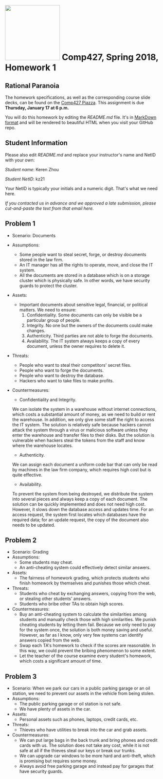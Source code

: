 # <img src="http://www.rice.edu/_images/rice-logo.jpg" width=180> Comp427, Spring 2018, Homework 1
## Rational Paranoia
The homework specifications, as well as the corresponding course slide decks,
can be found on the [Comp427 Piazza](https://piazza.com/class/jqifhp864b37ju).
This assignment is due **Thursday, January 17 at 6 p.m.**

You will do this homework by editing the _README.md_ file. It's in
[MarkDown format](https://guides.github.com/features/mastering-markdown/)
and will be rendered to beautiful HTML when you visit your GitHub repo.

## Student Information
Please also edit _README.md_ and replace your instructor's name and NetID with your own:

_Student name_: Keren Zhou

_Student NetID_: kz21

Your NetID is typically your initials and a numeric digit. That's
what we need here.

_If you contacted us in advance and we approved a late submission,
please cut-and-paste the text from that email here._

## Problem 1
- Scenario: Documents
- Assumptions:
  - Some people want to steal secret, forge, or destroy documents stored in the law firm.
  - An IT manager has all the rights to operate, move, and close the IT system.
  - All the documents are stored in a database which is on a storage cluster which is physically safe. In other words, we have security guards to protect the cluster.
- Assets:
  - Important documents about sensitive legal, financial, or political matters. We need to ensure:
    1. Confidentiality. Some documents can only be visible be a particular group of people.
    2. Integrity. No one but the owners of the documents could make changes.
    3. Authenticity. Third parties are not able to forge the documents.
    4. Availability. The IT system always keeps a copy of every document, unless the owner requires to delete it.
  
- Threats:
  - People who want to steal their competitors' secret files.
  - People who want to forge the documents.
  - People who want to destroy the database.
  - Hackers who want to take files to make profits.
- Countermeasures:
  - Confidentiality and Integrity.
  
  We can isolate the system in a warehouse without internet connections, which costs a substantial amount of money, as we need to build or rent the warehouse. In addition, we only give some staff the right to access the IT system. The solution is relatively safe because hackers cannot attack the system through a virus or malicious software unless they enter the warehouse and transfer files to their disks. But the solution is vulnerable when hackers steal the tokens from the staff and know where the warehouse locates.
  
  - Authenticity.
  
  We can assign each document a uniform code bar that can only be read by machines in the law firm company, which requires high cost but is quite effective.
 
  - Availability. 
  
  To prevent the system from being destroyed, we distribute the system into several pieces and always keep a copy of each document. The solution can be quickly implemented and does not need high cost. However, it slows down the database access and updates time. For an access request, the system first locates which databases have the required data; for an update request, the copy of the document also needs to be updated.
  
## Problem 2
- Scenario: Grading
- Assumptions:
  - Some students may cheat.
  - An anti-cheating system could effectively detect similar answers.
- Assets:
  - The fairness of homework grading, which protects students who finish homework by themselves and punishes those which cheat.
- Threats:
  - Students who cheat by exchanging answers, copying from the web, or stealing other students' answers.
  - Students who bribe other TAs to obtain high scores.
- Countermeasures:
  - Buy an anti-cheating system to calculate the similarities among students and manually check those with high similarities. We punish cheating students by letting them fail. Because we only need to pay for the system once, the solution is both money saving and useful. However, as far as I know, only very few systems can identify answers copied from the web.
  - Swap each TA's homework to check if the scores are reasonable. In this way, we could prevent the bribing phenomenon to some extent.
  - Let the teacher of the course examine every student's homework, which costs a significant amount of time.
  
## Problem 3
- Scenario: When we park our cars in a public parking garage or an oil station, we need to prevent our assets in the vehicle from being stolen.
- Assumptions:
  - The public parking garage or oil station is not safe.
  - We have plenty of assets in the car.
- Assets:
  - Personal assets such as phones, laptops, credit cards, etc.
- Threats:
  - Thieves who have utilities to break into the car and grab assets.
- Countermeasures:
  - We can put large bags in the back trunk and bring phones and credit cards with us. The solution does not take any cost, while it is not safe at all if the thieves steal our keys or break our trunks.
  - We can upgrade car windows to be more hard and anti-theft, which is promising but requires some money.
  - Always avoid free parking garage and instead pay for garages that have security guards. 
